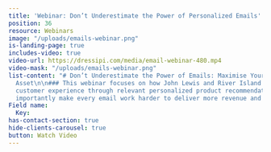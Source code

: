 ```yaml
---
title: 'Webinar: Don’t Underestimate the Power of Personalized Emails'
position: 36
resource: Webinars
image: "/uploads/emails-webinar.png"
is-landing-page: true
includes-video: true
video-url: https://dressipi.com/media/email-webinar-480.mp4
video-mask: "/uploads/emails-webinar.png"
list-content: "# Don’t Underestimate the Power of Emails: Maximise Your Most Powerful
  Asset\n\n### This webinar focuses on how John Lewis and River Island enhance their
  customer experience through relevant personalized product recommendations and more
  importantly make every email work harder to deliver more revenue and profit. "
Field name:
  Key: 
has-contact-section: true
hide-clients-carousel: true
button: Watch Video
---
```


